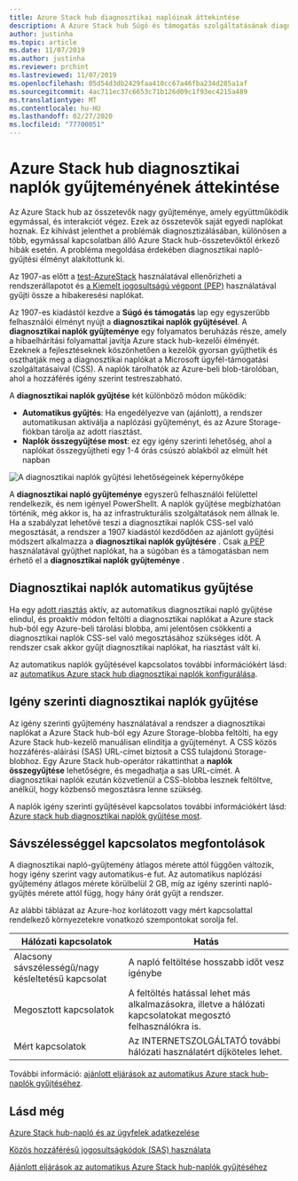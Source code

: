 ```yaml
---
title: Azure Stack hub diagnosztikai naplóinak áttekintése
description: A Azure Stack hub Súgó és támogatás szolgáltatásának diagnosztikai naplóinak gyűjtését ismerteti, beleértve az igény szerinti és az automatikus naplózási gyűjteményt is.
author: justinha
ms.topic: article
ms.date: 11/07/2019
ms.author: justinha
ms.reviewer: prchint
ms.lastreviewed: 11/07/2019
ms.openlocfilehash: 05d54d3db2429faa410cc67a46fba234d285a1af
ms.sourcegitcommit: 4ac711ec37c6653c71b126d09c1f93ec4215a489
ms.translationtype: MT
ms.contentlocale: hu-HU
ms.lasthandoff: 02/27/2020
ms.locfileid: "77700051"
---
```

# <a name="overview-of-azure-stack-hub-diagnostic-log-collection"></a>Azure Stack hub diagnosztikai naplók gyűjteményének áttekintése 

Az Azure Stack hub az összetevők nagy gyűjteménye, amely együttműködik egymással, és interakciót végez. Ezek az összetevők saját egyedi naplókat hoznak. Ez kihívást jelenthet a problémák diagnosztizálásában, különösen a több, egymással kapcsolatban álló Azure Stack hub-összetevőktől érkező hibák esetén. A probléma megoldása érdekében diagnosztikai napló-gyűjtési élményt alakítottunk ki. 

Az 1907-as előtt a [test-AzureStack](azure-stack-diagnostic-test.md) használatával ellenőrizheti a rendszerállapotot és [a Kiemelt jogosultságú végpont (PEP)](azure-stack-configure-on-demand-diagnostic-log-collection.md#use-the-privileged-endpoint-pep-to-collect-diagnostic-logs) használatával gyűjti össze a hibakeresési naplókat. 

Az 1907-es kiadástól kezdve a **Súgó és támogatás** lap egy egyszerűbb felhasználói élményt nyújt a **diagnosztikai naplók gyűjtésével**. 
A **diagnosztikai naplók gyűjteménye** egy folyamatos beruházás része, amely a hibaelhárítási folyamattal javítja Azure stack hub-kezelői élményét. Ezeknek a fejlesztéseknek köszönhetően a kezelők gyorsan gyűjthetik és oszthatják meg a diagnosztikai naplókat a Microsoft ügyfél-támogatási szolgáltatásaival (CSS). A naplók tárolhatók az Azure-beli blob-tárolóban, ahol a hozzáférés igény szerint testreszabható.    
   
A **diagnosztikai naplók gyűjtése** két különböző módon működik:

- **Automatikus gyűjtés**: Ha engedélyezve van (ajánlott), a rendszer automatikusan aktiválja a naplózási gyűjteményt, és az Azure Storage-fiókban tárolja az adott riasztást.
- **Naplók összegyűjtése most**: ez egy igény szerinti lehetőség, ahol a naplókat összegyűjtheti egy 1-4 órás csúszó ablakból az elmúlt hét napban

![A diagnosztikai naplók gyűjtési lehetőségeinek képernyőképe](media/azure-stack-automatic-log-collection/azure-stack-log-collection-overview.png)

A **diagnosztikai napló gyűjteménye** egyszerű felhasználói felülettel rendelkezik, és nem igényel PowerShellt. A naplók gyűjtése megbízhatóan történik, még akkor is, ha az infrastrukturális szolgáltatások nem állnak le.
Ha a szabályzat lehetővé teszi a diagnosztikai naplók CSS-sel való megosztását, a rendszer a 1907 kiadástól kezdődően az ajánlott gyűjtési módszert alkalmazza a **diagnosztikai naplók gyűjtésére** . Csak [a PEP](azure-stack-configure-on-demand-diagnostic-log-collection.md#use-the-privileged-endpoint-pep-to-collect-diagnostic-logs) használatával gyűjthet naplókat, ha a súgóban és a támogatásban nem érhető el a **diagnosztikai naplók gyűjteménye** .

## <a name="automatic-diagnostic-log-collection"></a>Diagnosztikai naplók automatikus gyűjtése 

Ha egy [adott riasztás](azure-stack-configure-automatic-diagnostic-log-collection.md#automatic-diagnostic-log-collection-alerts) aktív, az automatikus diagnosztikai napló gyűjtése elindul, és proaktív módon feltölti a diagnosztikai naplókat a Azure stack hub-ból egy Azure-beli tárolási blobba, ami jelentősen csökkenti a diagnosztikai naplók CSS-sel való megosztásához szükséges időt. A rendszer csak akkor gyűjt diagnosztikai naplókat, ha riasztást vált ki.  

Az automatikus naplók gyűjtésével kapcsolatos további információkért lásd: az [automatikus Azure stack hub diagnosztikai naplók konfigurálása](azure-stack-configure-automatic-diagnostic-log-collection.md).

## <a name="on-demand-diagnostic-log-collection"></a>Igény szerinti diagnosztikai naplók gyűjtése

Az igény szerinti gyűjtemény használatával a rendszer a diagnosztikai naplókat a Azure Stack hub-ból egy Azure Storage-blobba feltölti, ha egy Azure Stack hub-kezelő manuálisan elindítja a gyűjteményt.
A CSS közös hozzáférés-aláírási (SAS) URL-címet biztosít a CSS tulajdonú Storage-blobhoz. Egy Azure Stack hub-operátor rákattinthat a **naplók összegyűjtése** lehetőségre, és megadhatja a sas URL-címét. A diagnosztikai naplók ezután közvetlenül a CSS-blobba lesznek feltöltve, anélkül, hogy közbenső megosztásra lenne szükség. 

A naplók igény szerinti gyűjtésével kapcsolatos további információkért lásd: [Azure stack hub diagnosztikai naplók gyűjtése most](azure-stack-configure-on-demand-diagnostic-log-collection.md).

## <a name="bandwidth-considerations"></a>Sávszélességgel kapcsolatos megfontolások

A diagnosztikai napló-gyűjtemény átlagos mérete attól függően változik, hogy igény szerint vagy automatikus-e fut. Az automatikus naplózási gyűjtemény átlagos mérete körülbelül 2 GB, míg az igény szerinti napló-gyűjtés mérete attól függ, hogy hány órát gyűjt a rendszer. 

Az alábbi táblázat az Azure-hoz korlátozott vagy mért kapcsolattal rendelkező környezetekre vonatkozó szempontokat sorolja fel.

| Hálózati kapcsolatok | Hatás |
|--------------------|--------|
| Alacsony sávszélességű/nagy késleltetésű kapcsolat | A napló feltöltése hosszabb időt vesz igénybe | 
| Megosztott kapcsolatok | A feltöltés hatással lehet más alkalmazásokra, illetve a hálózati kapcsolatokat megosztó felhasználókra is. |
| Mért kapcsolatok | Az INTERNETSZOLGÁLTATÓ további hálózati használatért díjköteles lehet. |

További információ: [ajánlott eljárások az automatikus Azure stack hub-naplók gyűjtéséhez](azure-stack-best-practices-automatic-diagnostic-log-collection.md).

## <a name="see-also"></a>Lásd még

[Azure Stack hub-napló és az ügyfelek adatkezelése](https://docs.microsoft.com/azure-stack/operator/azure-stack-data-collection)

[Közös hozzáférésű jogosultságkódok (SAS) használata](https://docs.microsoft.com/azure/storage/common/storage-dotnet-shared-access-signature-part-1)

[Ajánlott eljárások az automatikus Azure Stack hub-naplók gyűjtéséhez](azure-stack-best-practices-automatic-diagnostic-log-collection.md)

